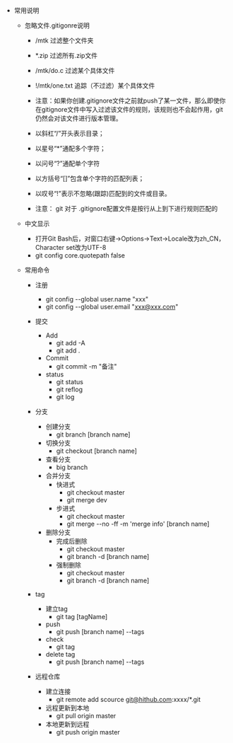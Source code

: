 - 常用说明
  - 忽略文件.gitigonre说明
    - /mtk 过滤整个文件夹
    - *.zip 过滤所有.zip文件
    - /mtk/do.c 过滤某个具体文件
    - !/mtk/one.txt 追踪（不过滤）某个具体文件
    - 注意：如果你创建.gitignore文件之前就push了某一文件，那么即使你在gitignore文件中写入过滤该文件的规则，该规则也不会起作用，git仍然会对该文件进行版本管理。

    - 以斜杠“/”开头表示目录；
    - 以星号“*”通配多个字符；
    - 以问号“?”通配单个字符
    - 以方括号“[]”包含单个字符的匹配列表；
    - 以叹号“!”表示不忽略(跟踪)匹配到的文件或目录。
    - 注意： git 对于 .gitignore配置文件是按行从上到下进行规则匹配的
  
  - 中文显示
    - 打开Git Bash后，对窗口右键->Options->Text->Locale改为zh_CN，Character set改为UTF-8
    - git config core.quotepath false

  - 常用命令
    - 注册
      - git config --global user.name "xxx"
      - git config --global user.email "xxx@xxx.com"

    - 提交
      - Add
        - git add -A
        - git add .
      - Commit
        - git commit -m "备注"
      - status
        - git status
        - git reflog
        - git log
    - 分支
      - 创建分支
        - git branch [branch name]
      - 切换分支
        - git checkout [branch name]
      - 查看分支
        - big branch
      - 合并分支
        - 快进式
          - git checkout master
          - git merge dev
        - 步进式
          - git checkout master
          - git merge --no -ff -m 'merge info' [branch name]
      - 删除分支
        - 完成后删除
          - git checkout master
          - git branch -d [branch name]
        - 强制删除
          - git checkout master
          - git branch -d [branch name]
    - tag
      - 建立tag
        - git tag [tagName]
      - push
        - git push [branch name] --tags
      - check
        - git tag
      - delete tag
        - git push [branch name] --tags
    - 远程仓库
      - 建立连接
        - git remote add scource git@hithub.com:xxxx/*.git
      - 远程更新到本地
        - git pull origin master
      - 本地更新到远程
        - git push origin master
       